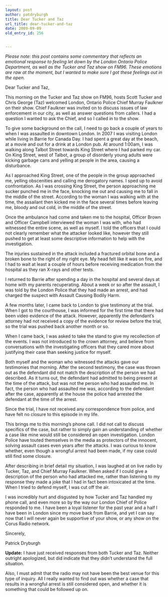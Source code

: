 ```yaml
---
layout: post
author: patdryburgh
title: Dear Tucker and Taz
url_title: dear-tucker-and-taz
date: 2009-09-09
old_entry_id: 256


---
```


*Please note: this post contains some commentary that reflects an emotional response to feeling let down by the London Ontario Police Department, as well as the Tucker and Taz show on FM96. These emotions are raw at the moment, but I wanted to make sure I got these feelings out in the open.*

Dear Tucker and Taz,

This morning on the Tucker and Taz show on FM96, hosts Scott Tucker and Chris George (Taz) welcomed London, Ontario Police Chief Murray Faulkner on their show. Chief Faulkner was invited on to discuss issues of law enforcement in our city, as well as answer questions from callers. I had a question I wanted to ask the Chief, and so I called in to the show.

To give some background on the call, I need to go back a couple of years to when I was assaulted in downtown London. In 2007 I was visiting London while living in Barrie for Canada Day. I had spent a great day at the beach, at a movie and out for a drink at a London pub. At around 1:00am, I was walking along Talbot Street towards King Street where I had parked my car. On King Street, west of Talbot, a group of disorderly young adults were kicking garbage cans and yelling at people in the area, causing a disturbance.

As I approached King Street, one of the people in the group approached me, yelling obscenities and calling me derogatory names. I sped up to avoid confrontation. As I was crossing King Street, the person approaching me sucker punched me in the face, knocking me out and causing me to fall in the middle of the street. According to the woman I was walking with at the time, the assailant then kicked me in the face several times before leaving me, bloody and out cold, in the middle of the street.

Once the ambulance had come and taken me to the hospital, Officer Brown and Officer Campbell interviewed the woman I was with, who had witnessed the entire scene, as well as myself. I told the officers that I could not clearly remember what the attacker looked like, however they still pushed to get at least some descriptive information to help with the investigation.

The injuries sustained in the attack included a fractured orbital bone and a broken bone to the right of my right eye. My head felt like it was on fire, and I had to wait at least a couple of hours before receiving medication from the hospital as they ran X-rays and other tests.

I returned to Barrie after spending a day in the hospital and several days at home with my parents recuperating. About a week or so after the assault, I was told by the London Police that they had made an arrest, and had charged the suspect with Assault Causing Bodily Harm.

A few months later, I came back to London to give testimony at the trial. When I got to the courthouse, I was informed for the first time that there had been video evidence of the attack. However, apparently the defendant’s attorney had not received a copy of the evidence for review before the trial, so the trial was pushed back another month or so.

When I came back, I was asked to take the stand to give my recollection of the events. I was not introduced to the crown attorney, and believe from conversations with the investigating officers that they cared more about justifying their case than seeking justice for myself.

Both myself and the woman who witnessed the attacks gave our testimonies that morning. After the second testimony, the case was thrown out as the defendant did not match the description of the person we had described. As it turns out, the defendant had admitted to being present at the time of the attack, but was not the person who had assaulted me. In fact, the person who had assaulted me was, according to the defendant after the case, apparently at the house the police had arrested the defendant at the time of the arrest.

Since the trial, I have not received any correspondence from police, and have felt no closure to this episode in my life.

This brings me to this morning’s phone call. I did not call to discuss specifics of the case, but rather to simply gain an understanding of whether a case like mine would still be considered an open investigation. London Police have touted themselves in the media as protectors of the innocent, solving assault cases even years after the attacks. I was curious to know whether, even though a wrongful arrest had been made, if my case could still find some closure.

After describing in brief detail my situation, I was laughed at on live radio by Tucker, Taz, and Chief Murray Faulkner. When asked if I could give a description of the person who had attacked me, rather than listening to my response they made a joke that I had in fact been intoxicated at the time. When I tried to defend myself, I was cut off the air.

I was incredibly hurt and disgusted by how Tucker and Taz handled my phone call, and even more so by the way our London Chief of Police responded to me. I have been a loyal listener for the past year and a half I have been in London since my move back from Barrie, and yet I can say now that I will never again be supportive of your show, or any show on the Corus Radio network.

Sincerely,

Patrick Dryburgh

**Update:** I have just received responses from both Tucker and Taz. Neither outright apologized, but did indicate that they didn’t understand the full situation.

Also, I must admit that the radio may not have been the best venue for this type of inquiry. All I really wanted to find out was whether a case that results in a wrongful arrest is still considered open, and whether it is something that could be followed up on.